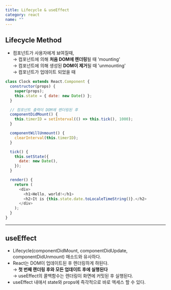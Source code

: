 ```yaml
---
title: Lifecycle & useEffect
category: react
name: ""
---
```


## Lifecycle Method

- 컴포넌트가 사용자에게 뵤여질때,  
  → 컴포넌트에 의해 **처음 DOM에 렌더링**될 때 'mounting'  
  → 컴포넌트에 의해 생성된 **DOM이 제거**될 때 'unmounting'  
  → 컴포넌트가 업데이트 되었을 때

```javascript
class Clock extends React.Component {
  constructor(props) {
    super(props);
    this.state = { date: new Date() };
  }

  // 컴포넌트 출력이 DOM에 렌더링된 후
  componentDidMount() {
    this.timerID = setInterval(() => this.tick(), 1000);
  }

  componentWillUnmount() {
    clearInterval(this.timerID);
  }

  tick() {
    this.setState({
      date: new Date(),
    });
  }

  render() {
    return (
      <div>
        <h1>Hello, world!</h1>
        <h2>It is {this.state.date.toLocaleTimeString()}.</h2>
      </div>
    );
  }
}
```

---

## useEffect

- Lifecycle(componentDidMount, componentDidUpdate, componentDidUnmount) 매소드와 유사하다.
- React는 DOM이 업데이트된 후 렌더링하게 하된다.  
  → **첫 번째 랜더링 후와 모든 업데이트 후에 실행된다**  
  → useEffect의 콜백함수는 렌더링이 화면에 커밋된 후 실행된다.
- useEffect 내애서 state와 props에 즉각적으로 바로 엑세스 할 수 있다.
